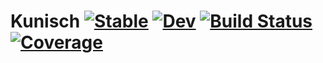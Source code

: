 # Kunisch [![Stable](https://img.shields.io/badge/docs-stable-blue.svg)](https://vincent-picaud.github.io/Kunisch.jl/stable) [![Dev](https://img.shields.io/badge/docs-dev-blue.svg)](https://vincent-picaud.github.io/Kunisch.jl/dev) [![Build Status](https://github.com/vincent-picaud/Kunisch.jl/workflows/CI/badge.svg)](https://github.com/vincent-picaud/Kunisch.jl/actions) [![Coverage](https://codecov.io/gh/vincent-picaud/Kunisch.jl/branch/master/graph/badge.svg)](https://codecov.io/gh/vincent-picaud/Kunisch.jl)
